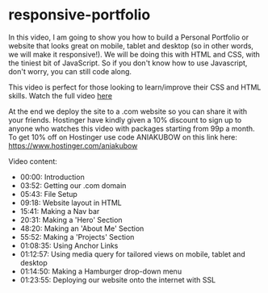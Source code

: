 # responsive-portfolio

In this video, I am going to show you how to build a Personal Portfolio or website that looks great on mobile, tablet and desktop (so in other words, we will make it responsive!). We will be doing this with HTML and CSS, with the tiniest bit of JavaScript. So if you don't know how to use Javascript, don't worry, you can still code along. 

This video is perfect for those looking to learn/improve their CSS and HTML skills. Watch the full video [here](https://youtu.be/-D6oTPA4vXc)

At the end we deploy the site to a .com website so you can share it with your friends. Hostinger have kindly given a 10% discount to sign up to anyone who watches this video with packages starting from 99p a month.  To get 10% off on Hostinger use code ANIAKUBOW on this link here: https://www.hostinger.com/aniakubow

Video content:
* 00:00: Introduction
* 03:52: Getting our .com domain
* 05:43: File Setup
* 09:18: Website layout in HTML
* 15:41: Making a Nav bar
* 20:31: Making a 'Hero' Section
* 48:20: Making an 'About Me' Section
* 55:52: Making a 'Projects' Section
* 01:08:35: Using Anchor Links
* 01:12:57: Using media query for tailored views on mobile, tablet and desktop
* 01:14:50: Making a Hamburger drop-down menu
* 01:23:55: Deploying our website onto the internet with SSL

